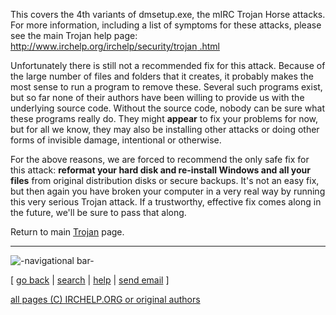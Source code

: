 This covers the 4th variants of dmsetup.exe, the mIRC Trojan Horse attacks.
For more information, including a list of symptoms for these attacks, please
see the main Trojan help page: [http://www.irchelp.org/irchelp/security/trojan
.html](http://www.irchelp.org/irchelp/security/trojan.html)

Unfortunately there is still not a recommended fix for this attack. Because of
the large number of files and folders that it creates, it probably makes the
most sense to run a program to remove these. Several such programs exist, but
so far none of their authors have been willing to provide us with the
underlying source code. Without the source code, nobody can be sure what these
programs really do. They might **appear** to fix your problems for now, but
for all we know, they may also be installing other attacks or doing other
forms of invisible damage, intentional or otherwise.

For the above reasons, we are forced to recommend the only safe fix for this
attack: **reformat your hard disk and re-install Windows and all your files**
from original distribution disks or secure backups. It's not an easy fix, but
then again you have broken your computer in a very real way by running this
very serious Trojan attack. If a trustworthy, effective fix comes along in the
future, we'll be sure to pass that along.

Return to main [Trojan](trojan.html) page.

* * *

![-navigational bar-](/irchelp/Pix/ihnavbar.gif)

[ [go back](/irchelp/) | [search](/irchelp/search_engine.cgi) |
[help](/irchelp/help.html) | [send email](/irchelp/mail.cgi) ]

[all pages (C) IRCHELP.ORG or original authors](/irchelp/credit.html)


